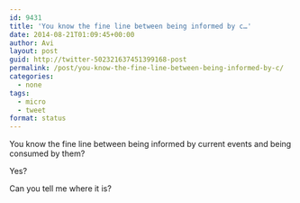 ```yaml
---
id: 9431
title: 'You know the fine line between being informed by c…'
date: 2014-08-21T01:09:45+00:00
author: Avi
layout: post
guid: http://twitter-502321637451399168-post
permalink: /post/you-know-the-fine-line-between-being-informed-by-c/
categories:
  - none
tags:
  - micro
  - tweet
format: status
---
```

You know the fine line between being informed by current events and being consumed by them?

Yes?

Can you tell me where it is?